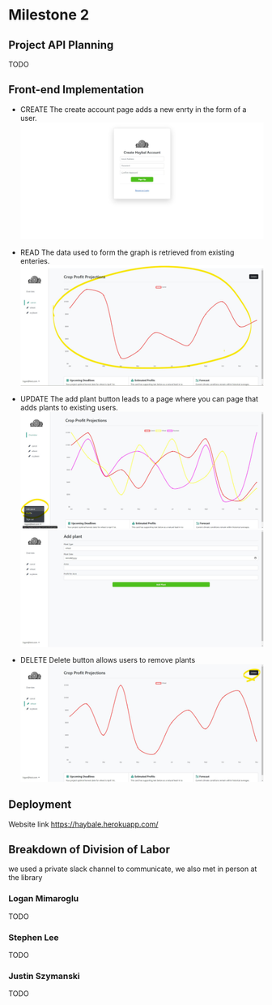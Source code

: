 # Milestone 2

## Project API Planning

TODO

## Front-end Implementation

- CREATE
The create account page adds a new enrty in the form of a user. ![New user page](./img/create.jpg)

- READ
The data used to form the graph is retrieved from existing enteries. ![Graph data](./img/read.jpg)

- UPDATE
The add plant button leads to a page where you can page that adds plants to existing users.  ![add plant](./img/update.jpg) ![new plant](./img/update_plant.jpg)

- DELETE
Delete button allows users to remove plants ![remove plant](./img/delete.jpg)

## Deployment

Website link https://haybale.herokuapp.com/

## Breakdown of Division of Labor

we used a private slack channel to communicate, we also met in person at the library

### Logan Mimaroglu
TODO
### Stephen Lee
TODO
### Justin Szymanski
TODO
